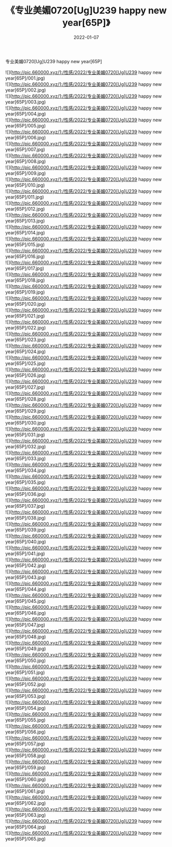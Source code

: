 ﻿---
layout: post
title:  《专业美媚0720[Ug]U239 happy new year[65P]》
date:   2022-01-07
img: http://pic.660000.xyz/1:/性感/2022/专业美媚0720[Ug]U239 happy new year[65P]/000.jpg
categories: [美女, 清纯, 唯美]
---

专业美媚0720[Ug]U239 happy new year[65P]

  ![](http://pic.660000.xyz/1:/性感/2022/专业美媚0720[Ug]U239 happy new year[65P]/001.jpg) <br> ![](http://pic.660000.xyz/1:/性感/2022/专业美媚0720[Ug]U239 happy new year[65P]/002.jpg) <br> ![](http://pic.660000.xyz/1:/性感/2022/专业美媚0720[Ug]U239 happy new year[65P]/003.jpg) <br> ![](http://pic.660000.xyz/1:/性感/2022/专业美媚0720[Ug]U239 happy new year[65P]/004.jpg) <br> ![](http://pic.660000.xyz/1:/性感/2022/专业美媚0720[Ug]U239 happy new year[65P]/005.jpg) <br> ![](http://pic.660000.xyz/1:/性感/2022/专业美媚0720[Ug]U239 happy new year[65P]/006.jpg) <br> ![](http://pic.660000.xyz/1:/性感/2022/专业美媚0720[Ug]U239 happy new year[65P]/007.jpg) <br> ![](http://pic.660000.xyz/1:/性感/2022/专业美媚0720[Ug]U239 happy new year[65P]/008.jpg) <br> ![](http://pic.660000.xyz/1:/性感/2022/专业美媚0720[Ug]U239 happy new year[65P]/009.jpg) <br> ![](http://pic.660000.xyz/1:/性感/2022/专业美媚0720[Ug]U239 happy new year[65P]/010.jpg) <br> ![](http://pic.660000.xyz/1:/性感/2022/专业美媚0720[Ug]U239 happy new year[65P]/011.jpg) <br> ![](http://pic.660000.xyz/1:/性感/2022/专业美媚0720[Ug]U239 happy new year[65P]/012.jpg) <br> ![](http://pic.660000.xyz/1:/性感/2022/专业美媚0720[Ug]U239 happy new year[65P]/013.jpg) <br> ![](http://pic.660000.xyz/1:/性感/2022/专业美媚0720[Ug]U239 happy new year[65P]/014.jpg) <br> ![](http://pic.660000.xyz/1:/性感/2022/专业美媚0720[Ug]U239 happy new year[65P]/015.jpg) <br> ![](http://pic.660000.xyz/1:/性感/2022/专业美媚0720[Ug]U239 happy new year[65P]/016.jpg) <br> ![](http://pic.660000.xyz/1:/性感/2022/专业美媚0720[Ug]U239 happy new year[65P]/017.jpg) <br> ![](http://pic.660000.xyz/1:/性感/2022/专业美媚0720[Ug]U239 happy new year[65P]/018.jpg) <br> ![](http://pic.660000.xyz/1:/性感/2022/专业美媚0720[Ug]U239 happy new year[65P]/019.jpg) <br> ![](http://pic.660000.xyz/1:/性感/2022/专业美媚0720[Ug]U239 happy new year[65P]/020.jpg) <br> ![](http://pic.660000.xyz/1:/性感/2022/专业美媚0720[Ug]U239 happy new year[65P]/021.jpg) <br> ![](http://pic.660000.xyz/1:/性感/2022/专业美媚0720[Ug]U239 happy new year[65P]/022.jpg) <br> ![](http://pic.660000.xyz/1:/性感/2022/专业美媚0720[Ug]U239 happy new year[65P]/023.jpg) <br> ![](http://pic.660000.xyz/1:/性感/2022/专业美媚0720[Ug]U239 happy new year[65P]/024.jpg) <br> ![](http://pic.660000.xyz/1:/性感/2022/专业美媚0720[Ug]U239 happy new year[65P]/025.jpg) <br> ![](http://pic.660000.xyz/1:/性感/2022/专业美媚0720[Ug]U239 happy new year[65P]/026.jpg) <br> ![](http://pic.660000.xyz/1:/性感/2022/专业美媚0720[Ug]U239 happy new year[65P]/027.jpg) <br> ![](http://pic.660000.xyz/1:/性感/2022/专业美媚0720[Ug]U239 happy new year[65P]/028.jpg) <br> ![](http://pic.660000.xyz/1:/性感/2022/专业美媚0720[Ug]U239 happy new year[65P]/029.jpg) <br> ![](http://pic.660000.xyz/1:/性感/2022/专业美媚0720[Ug]U239 happy new year[65P]/030.jpg) <br> ![](http://pic.660000.xyz/1:/性感/2022/专业美媚0720[Ug]U239 happy new year[65P]/031.jpg) <br> ![](http://pic.660000.xyz/1:/性感/2022/专业美媚0720[Ug]U239 happy new year[65P]/032.jpg) <br> ![](http://pic.660000.xyz/1:/性感/2022/专业美媚0720[Ug]U239 happy new year[65P]/033.jpg) <br> ![](http://pic.660000.xyz/1:/性感/2022/专业美媚0720[Ug]U239 happy new year[65P]/034.jpg) <br> ![](http://pic.660000.xyz/1:/性感/2022/专业美媚0720[Ug]U239 happy new year[65P]/035.jpg) <br> ![](http://pic.660000.xyz/1:/性感/2022/专业美媚0720[Ug]U239 happy new year[65P]/036.jpg) <br> ![](http://pic.660000.xyz/1:/性感/2022/专业美媚0720[Ug]U239 happy new year[65P]/037.jpg) <br> ![](http://pic.660000.xyz/1:/性感/2022/专业美媚0720[Ug]U239 happy new year[65P]/038.jpg) <br> ![](http://pic.660000.xyz/1:/性感/2022/专业美媚0720[Ug]U239 happy new year[65P]/039.jpg) <br> ![](http://pic.660000.xyz/1:/性感/2022/专业美媚0720[Ug]U239 happy new year[65P]/040.jpg) <br> ![](http://pic.660000.xyz/1:/性感/2022/专业美媚0720[Ug]U239 happy new year[65P]/041.jpg) <br> ![](http://pic.660000.xyz/1:/性感/2022/专业美媚0720[Ug]U239 happy new year[65P]/042.jpg) <br> ![](http://pic.660000.xyz/1:/性感/2022/专业美媚0720[Ug]U239 happy new year[65P]/043.jpg) <br> ![](http://pic.660000.xyz/1:/性感/2022/专业美媚0720[Ug]U239 happy new year[65P]/044.jpg) <br> ![](http://pic.660000.xyz/1:/性感/2022/专业美媚0720[Ug]U239 happy new year[65P]/045.jpg) <br> ![](http://pic.660000.xyz/1:/性感/2022/专业美媚0720[Ug]U239 happy new year[65P]/046.jpg) <br> ![](http://pic.660000.xyz/1:/性感/2022/专业美媚0720[Ug]U239 happy new year[65P]/047.jpg) <br> ![](http://pic.660000.xyz/1:/性感/2022/专业美媚0720[Ug]U239 happy new year[65P]/048.jpg) <br> ![](http://pic.660000.xyz/1:/性感/2022/专业美媚0720[Ug]U239 happy new year[65P]/049.jpg) <br> ![](http://pic.660000.xyz/1:/性感/2022/专业美媚0720[Ug]U239 happy new year[65P]/050.jpg) <br> ![](http://pic.660000.xyz/1:/性感/2022/专业美媚0720[Ug]U239 happy new year[65P]/051.jpg) <br> ![](http://pic.660000.xyz/1:/性感/2022/专业美媚0720[Ug]U239 happy new year[65P]/052.jpg) <br> ![](http://pic.660000.xyz/1:/性感/2022/专业美媚0720[Ug]U239 happy new year[65P]/053.jpg) <br> ![](http://pic.660000.xyz/1:/性感/2022/专业美媚0720[Ug]U239 happy new year[65P]/054.jpg) <br> ![](http://pic.660000.xyz/1:/性感/2022/专业美媚0720[Ug]U239 happy new year[65P]/055.jpg) <br> ![](http://pic.660000.xyz/1:/性感/2022/专业美媚0720[Ug]U239 happy new year[65P]/056.jpg) <br> ![](http://pic.660000.xyz/1:/性感/2022/专业美媚0720[Ug]U239 happy new year[65P]/057.jpg) <br> ![](http://pic.660000.xyz/1:/性感/2022/专业美媚0720[Ug]U239 happy new year[65P]/058.jpg) <br> ![](http://pic.660000.xyz/1:/性感/2022/专业美媚0720[Ug]U239 happy new year[65P]/059.jpg) <br> ![](http://pic.660000.xyz/1:/性感/2022/专业美媚0720[Ug]U239 happy new year[65P]/060.jpg) <br> ![](http://pic.660000.xyz/1:/性感/2022/专业美媚0720[Ug]U239 happy new year[65P]/061.jpg) <br> ![](http://pic.660000.xyz/1:/性感/2022/专业美媚0720[Ug]U239 happy new year[65P]/062.jpg) <br> ![](http://pic.660000.xyz/1:/性感/2022/专业美媚0720[Ug]U239 happy new year[65P]/063.jpg) <br> ![](http://pic.660000.xyz/1:/性感/2022/专业美媚0720[Ug]U239 happy new year[65P]/064.jpg) <br> ![](http://pic.660000.xyz/1:/性感/2022/专业美媚0720[Ug]U239 happy new year[65P]/065.jpg) <br>